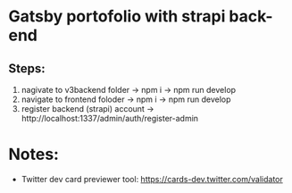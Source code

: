 # Gatsby portofolio with strapi back-end

## Steps:

1. nagivate to v3backend folder
   -> npm i
   -> npm run develop
2. navigate to frontend foloder
   -> npm i
   -> npm run develop
3. register backend (strapi) account
   -> http://localhost:1337/admin/auth/register-admin

# Notes:

- Twitter dev card previewer tool: https://cards-dev.twitter.com/validator
